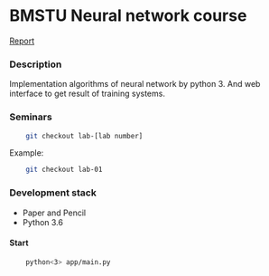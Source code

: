 # BMSTU Neural network course

[Report](/report.md)  

### Description
Implementation algorithms of neural network by python 3. And web interface to get result of training systems. 

### Seminars
```bash
    git checkout lab-[lab number]
```  
Example:  
```bash
    git checkout lab-01
```

### Development stack
* Paper and Pencil
* Python 3.6


#### Start
```bash
    python<3> app/main.py 
```
